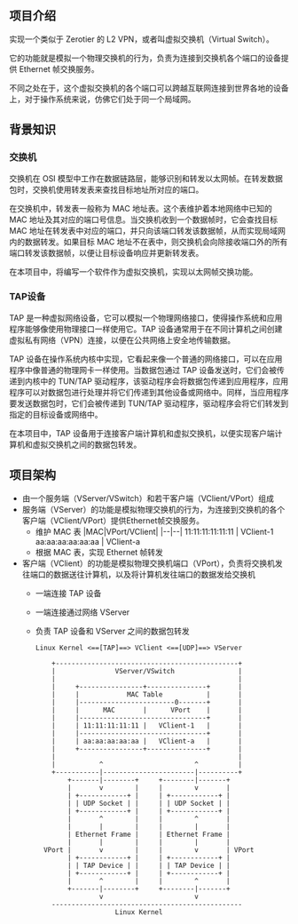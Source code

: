 ## 项目介绍

实现一个类似于 Zerotier 的 L2 VPN，或者叫虚拟交换机（Virtual Switch）。

它的功能就是模拟一个物理交换机的行为，负责为连接到交换机各个端口的设备提供 Ethernet 帧交换服务。

不同之处在于，这个虚拟交换机的各个端口可以跨越互联网连接到世界各地的设备上，对于操作系统来说，仿佛它们处于同一个局域网。


## 背景知识

### 交换机

交换机在 OSI 模型中工作在数据链路层，能够识别和转发以太网帧。在转发数据包时，交换机使用转发表来查找目标地址所对应的端口。

在交换机中，转发表一般称为 MAC 地址表。这个表维护着本地网络中已知的 MAC 地址及其对应的端口号信息。当交换机收到一个数据帧时，它会查找目标 MAC 地址在转发表中对应的端口，并只向该端口转发该数据帧，从而实现局域网内的数据转发。如果目标 MAC 地址不在表中，则交换机会向除接收端口外的所有端口转发该数据帧，以便让目标设备响应并更新转发表。

在本项目中，将编写一个软件作为虚拟交换机，实现以太网帧交换功能。

### TAP设备

TAP 是一种虚拟网络设备，它可以模拟一个物理网络接口，使得操作系统和应用程序能够像使用物理接口一样使用它。TAP 设备通常用于在不同计算机之间创建虚拟私有网络（VPN）连接，以便在公共网络上安全地传输数据。

TAP 设备在操作系统内核中实现，它看起来像一个普通的网络接口，可以在应用程序中像普通的物理网卡一样使用。当数据包通过 TAP 设备发送时，它们会被传递到内核中的 TUN/TAP 驱动程序，该驱动程序会将数据包传递到应用程序，应用程序可以对数据包进行处理并将它们传递到其他设备或网络中。同样，当应用程序要发送数据包时，它们会被传递到 TUN/TAP 驱动程序，驱动程序会将它们转发到指定的目标设备或网络中。

在本项目中，TAP 设备用于连接客户端计算机和虚拟交换机，以便实现客户端计算机和虚拟交换机之间的数据包转发。

## 项目架构
- 由一个服务端（VServer/VSwitch）和若干客户端（VClient/VPort）组成
- 服务端（VServer）的功能是模拟物理交换机的行为，为连接到交换机的各个客户端（VClient/VPort）提供Ethernet帧交换服务。
  - 维护 MAC 表
    |MAC|VPort/VClient|
    |--|--|
    11:11:11:11:11:11 | VClient-1
    aa:aa:aa:aa:aa:aa | VClient-a
  - 根据 MAC 表，实现 Ethernet 帧转发
- 客户端（VClient）的功能是模拟物理交换机端口（VPort），负责将交换机发往端口的数据送往计算机，以及将计算机发往端口的数据发给交换机
  - 一端连接 TAP 设备
  - 一端连接通过网络 VServer
  - 负责 TAP 设备和 VServer 之间的数据包转发
    ```
    Linux Kernel <==[TAP]==> VClient <==[UDP]==> VServer
    ```

    ```
        +----------------------------------------------+
        |               VServer/VSwitch                |
        |                                              |
        |     +----------------+---------------+       |
        |     |            MAC Table           |       |
        |     |------------------------0-------+       |
        |     |      MAC       |      VPort    |       |
        |     |--------------------------------+       |
        |     | 11:11:11:11:11 |   VClient-1   |       |
        |     |--------------------------------+       |
        |     | aa:aa:aa:aa:aa |   VClient-a   |       |
        |     +----------------+---------------+       |
        |                                              |
        |           ^                       ^          |
        +-----------|-----------------------|----------+
            +-------|--------+     +--------|-------+
            |       v        |     |        v       |
            | +------------+ |     | +------------+ |
            | | UDP Socket | |     | | UDP Socket | |
            | +------------+ |     | +------------+ |
            |       ^        |     |        ^       |
            |       |        |     |        |       |
            | Ethernet Frame |     | Ethernet Frame |
            |       |        |     |        |       |
      VPort |       v        |     |        v       | VPort
            | +------------+ |     | +------------+ |
            | | TAP Device | |     | | TAP Device | |
            | +------------+ |     | +------------+ |
            |       ^        |     |        ^       |
            +-------|--------+     +--------|-------+
                    v                       v
        ------------------------------------------------
                        Linux Kernel                   

    ```